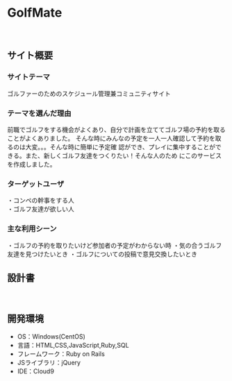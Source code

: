 # GolfMate
​
## サイト概要
### サイトテーマ
ゴルファーのためのスケジュール管理兼コミュニティサイト
​
### テーマを選んだ理由
前職でゴルフをする機会がよくあり、自分で計画を立ててゴルフ場の予約を取ることがよくありました。
そんな時にみんなの予定を一人一人確認して予約を取るのは大変。。。そんな時に簡単に予定確
認ができ、プレイに集中することができる。また、新しくゴルフ友達をつくりたい！そんな人のため
にこのサービスを作成しました。
​
### ターゲットユーザ
・コンペの幹事をする人　　　　　　　　　　　　　　　　　　　　　　　　　　　　　　　　　　　
・ゴルフ友達が欲しい人


### 主な利用シーン
・ゴルフの予約を取りたいけど参加者の予定がわからない時
・気の合うゴルフ友達を見つけたいとき
・ゴルフについての投稿で意見交換したいとき
​
## 設計書

​
## 開発環境
- OS：Windows(CentOS)
- 言語：HTML,CSS,JavaScript,Ruby,SQL
- フレームワーク：Ruby on Rails
- JSライブラリ：jQuery
- IDE：Cloud9
